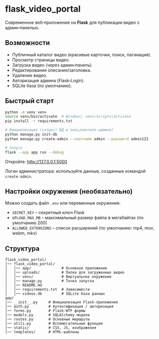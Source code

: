 # flask_video_portal

Современное веб‑приложение на **Flask** для публикации видео с админ‑панелью.

## Возможности
- Публичный каталог видео (красивые карточки, поиск, пагинация).
- Просмотр страницы видео.
- Загрузка видео (через админ‑панель).
- Редактирование описания/заголовка.
- Удаление видео.
- Авторизация админа (Flask‑Login).
- SQLite база (по умолчанию).

## Быстрый старт
```bash
python -m venv venv
source venv/bin/activate  # Windows: venv\Scripts\activate
pip install -r requirements.txt

# Инициализация (создаст БД и пользователя-админа)
python manage.py init-db
python manage.py create-admin --username admin --password admin123

# Запуск
flask --app app run --debug
```

Откройте: http://127.0.0.1:5000

Логин администратора: используйте данные, созданные командой `create-admin`.

## Настройки окружения (необязательно)
Можно создать файл `.env` или переменные окружения:
- `SECRET_KEY` – секретный ключ Flask
- `UPLOAD_MAX_MB` – максимальный размер файла в мегабайтах (по умолчанию 200)
- `ALLOWED_EXTENSIONS` – список расширений (по умолчанию: mp4, mov, webm, mkv)

## Структура
```
flask_video_portal/
│── flask_video_portal/
│   │── app/              # Основное приложение
│   │── uploads/          # Папка для загруженных видео
│   │── venv/             # Виртуальное окружение
│   │── manage.py         # Точка запуска
│   │── README.md
│   │── requirements.txt  # Зависимости
│   │── videos.db         # SQLite база данных
app/
│── __init__.py     # Инициализация Flask-приложения
│── auth.py         # Аутентификация / авторизация
│── forms.py        # Flask-WTF формы
│── models.py       # SQLAlchemy модели
│── routes.py       # Основные маршруты
│── utils.py        # Вспомогательные функции
│── static/         # CSS, JS, изображения
│── templates/      # HTML-шаблоны



```
